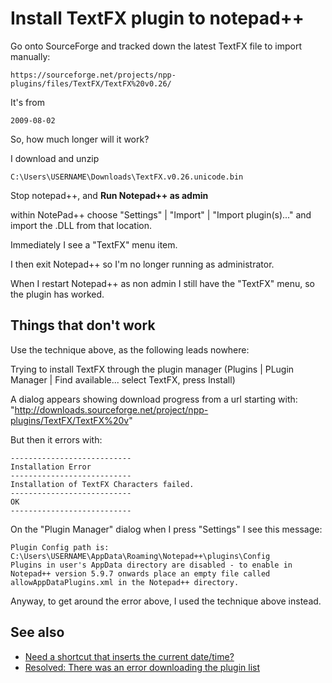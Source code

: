 ﻿# Install TextFX plugin to notepad++


Go onto SourceForge and tracked down the latest TextFX file to import manually:

	https://sourceforge.net/projects/npp-plugins/files/TextFX/TextFX%20v0.26/

It's from

	2009-08-02

So, how much longer will it work?

I download and unzip

	C:\Users\USERNAME\Downloads\TextFX.v0.26.unicode.bin


Stop notepad++, and **Run Notepad++ as admin**


within NotePad++ choose "Settings" | "Import" | "Import plugin(s)..." and import the .DLL from that location.

Immediately I see a "TextFX" menu item.

I then exit Notepad++ so I'm no longer running as administrator.

When I restart Notepad++ as non admin I still have the "TextFX" menu, so the plugin has worked.


## Things that don't work

Use the technique above, as the following leads nowhere:

Trying to install TextFX through the plugin manager (Plugins | PLugin Manager | Find available... select TextFX, press Install)

A dialog appears showing download progress from a url starting with: "http://downloads.sourceforge.net/project/npp-plugins/TextFX/TextFX%20v"

But then it errors with:

	---------------------------
	Installation Error
	---------------------------
	Installation of TextFX Characters failed.
	---------------------------
	OK
	---------------------------

On the "Plugin Manager" dialog when I press "Settings" I see this message:


	Plugin Config path is:
	C:\Users\USERNAME\AppData\Roaming\Notepad++\plugins\Config
	Plugins in user's AppData directory are disabled - to enable in Notepad++ version 5.9.7 onwards place an empty file called allowAppDataPlugins.xml in the Notepad++ directory.


Anyway, to get around the error above, I used the technique above instead.



## See also

 * [Need a shortcut that inserts the current date/time?](todays_date.md)
 * [Resolved: There was an error downloading the plugin list](error_downloading_the_plugin_list.md)